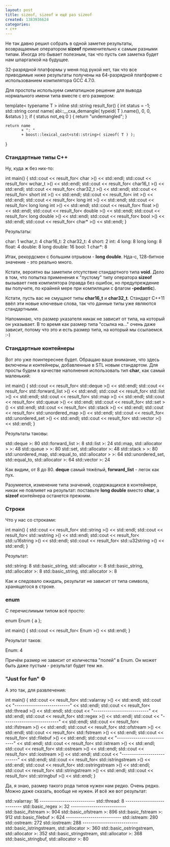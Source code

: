 ```yaml
---
layout: post
title: sizeof, sizeof и ещё раз sizeof
created: 1383936624
categories:
- c++
---
```

Не так давно решил собрать в одной заметке результаты, возвращаемые оператором <strong>sizeof</strong> применительно к самым разными типам. Иногда это бывает полезным, так что пусть сия заметка будет нам шпаргалкой на будущее.

32-разрядной платформы у меня под рукой нет, так что все приводимые ниже результаты получены на 64-разрядной платформе с использованием компилятора GCC 4.7.0.
<!--break-->
Для простоты используем симпатишное решение для вывода нормального имени типа вместе с его размером:

<cpp>
template< typename T >
inline std::string result_for() {
    int status = -1;
    std::string const name( abi::__cxa_demangle( typeid( T ).name(), 
                                                 0, 
                                                 0, 
                                                 &status ) );
    if ( status not_eq 0 ) {
        return "undemangled";
    }

    return name 
           + ": " 
           + boost::lexical_cast<std::string>( sizeof( T ) );
}
</cpp>

<h3>Стандартные типы C++</h3>

Ну, куда ж без них-то:

<cpp>
int main() {
    std::cout << result_for< char >() << std::endl;
    std::cout << result_for< wchar_t >() << std::endl;
    std::cout << result_for< char16_t >() << std::endl;
    std::cout << result_for< char32_t >() << std::endl;
    std::cout << result_for< short int >() << std::endl;
    std::cout << result_for< int >() << std::endl;
    std::cout << result_for< long int >() << std::endl;
    std::cout << result_for< long long int >() << std::endl;
    std::cout << result_for< float >() << std::endl;
    std::cout << result_for< double >() << std::endl;
    std::cout << result_for< long double >() << std::endl;
    std::cout << result_for< bool >() << std::endl;
    std::cout << result_for< char* >() << std::endl;
}
</cpp>

Результаты:

<bash>
char: 1
wchar_t: 4
char16_t: 2
char32_t: 4
short: 2
int: 4
long: 8
long long: 8
float: 4
double: 8
long double: 16
bool: 1
char*: 8
</bash>

Итак, рекордсмен с большим отрывом - <strong>long double</strong>. Нда-с, 128-битное значение - это реально много.

Кстати, вероятно вы заметили отсутствие стандартного типа <strong>void</strong>. Дело в том, что попытка применения к "пустому" типу оператора <strong>sizeof</strong> вызывает гнев компилятора (правда без ошибок, но предупреждение вы получите, по крайней мере при компиляции с флагом <strong>-pedantic</strong>).

Кстати, пусть вас не смущают типы <strong>char16_t</strong> и <strong>char32_t</strong>. Стандарт C++11 ввёл эти новые ключевые слова, так что данные типы уже являются стандартными.

Напоминаю, что размер указателя никак не зависит от типа, на который он указывает. В то время как размер типа "ссылка на..." очень даже зависит, потому что это и есть размер типа, на который мы ссылаемся. :-)

<h3>Стандартные контейнеры</h3>

Вот это уже поинтереснее будет. Обращаю ваше внимание, что здесь включены и контейнеры, добавленные в STL новым стандартом. Для просты будем в качестве наполнения использовать тип <strong>char</strong>, как самый маленький:

<cpp>
int main() {
    std::cout << result_for< std::deque<char> >() << std::endl;
    std::cout << result_for< std::forward_list<char> >() << std::endl;
    std::cout << result_for< std::list<char> >() << std::endl;
    std::cout << result_for< std::map<char, char> >() << std::endl;
    std::cout << result_for< std::queue<char> >() << std::endl;
    std::cout << result_for< std::set<char> >() << std::endl;
    std::cout << result_for< std::stack<char> >() << std::endl;
    std::cout << result_for< std::unordered_map<char, char> >() << std::endl;
    std::cout << result_for< std::unordered_set<char> >() << std::endl;
    std::cout << result_for< std::vector<char> >() << std::endl;
}
</cpp>

Результаты таковы:

<bash>
std::deque<char, std::allocator<char> >: 80
std::forward_list<char, std::allocator<char> >: 8
std::list<char, std::allocator<char> >: 24
std::map<char, char, std::less<char>, std::allocator<std::pair<char const, char> > >: 48
std::queue<char, std::deque<char, std::allocator<char> > >: 80
std::set<char, std::less<char>, std::allocator<char> >: 48
std::stack<char, std::deque<char, std::allocator<char> > >: 80
std::unordered_map<char, char, std::hash<char>, std::equal_to<char>, std::allocator<std::pair<char const, char> > >: 64
std::unordered_set<char, std::hash<char>, std::equal_to<char>, std::allocator<char> >: 64
std::vector<char, std::allocator<char> >: 24
</bash>

Как видим, от 8 до 80. <strong>deque</strong> самый тяжёлый, <strong>forward_list</strong> - легок как пух.

Разумеется, изменение типа значений, содержащихся в контейнере, никак не повлияет на результат: поставьте <strong>long double</strong> вместо <strong>char</strong>, а <strong>sizeof</strong> контейнера останется прежним.

<h3>Строки</h3>

Что у нас со строками:

<cpp>
int main() {
    std::cout << result_for< std::string >() << std::endl;
    std::cout << result_for< std::wstring >() << std::endl;
    std::cout << result_for< std::u16string >() << std::endl;
    std::cout << result_for< std::u32string >() << std::endl;
}
</cpp>

Результат:

<bash>
std::string: 8
std::basic_string<wchar_t, std::char_traits<wchar_t>, std::allocator<wchar_t> >: 8
std::basic_string<char16_t, std::char_traits<char16_t>, std::allocator<char16_t> >: 8
std::basic_string<char32_t, std::char_traits<char32_t>, std::allocator<char32_t> >: 8
</bash>

Как и следовало ожидать, результат не зависит от типа символа, хранящегося в строке.

<h3>enum</h3>

С перечислимым типом всё просто:

<cpp>
enum Enum {
    a
};

int main() {
    std::cout << result_for< Enum >() << std::endl;
}
</cpp>

Результат таков:

<bash>
Enum: 4 
</bash>

Причём размер не зависит от количества "полей" в Enum. Он может быть даже пустым - результат будет тем же.

<h3>"Just for fun" ©</h3>

А это так, для развлечения:

<cpp>
int main() {
    std::cout << result_for< std::valarray<char> >() << std::endl;
    std::cout << "---------------------------" << std::endl;
    std::cout << result_for< std::thread >() << std::endl;
    std::cout << "---------------------------" << std::endl;
    std::cout << result_for< std::regex >() << std::endl;
    std::cout << "---------------------------" << std::endl;
    std::cout << result_for< std::ifstream >() << std::endl;
    std::cout << result_for< std::ofstream >() << std::endl;
    std::cout << result_for< std::fstream >() << std::endl;
    std::cout << result_for< std::filebuf >() << std::endl;
    std::cout << "---------------------------" << std::endl;
    std::cout << result_for< std::istream >() << std::endl;
    std::cout << result_for< std::ostream >() << std::endl;
    std::cout << result_for< std::iostream >() << std::endl;
    std::cout << "---------------------------" << std::endl;
    std::cout << result_for< std::istringstream >() << std::endl;
    std::cout << result_for< std::ostringstream >() << std::endl;
    std::cout << result_for< std::stringstream >() << std::endl;
    std::cout << result_for< std::stringbuf >() << std::endl;
}
</cpp>

Да, я знаю, размер такого рода типов нужен нам редко. Очень редко. Можно даже сказать, вообще не нужен. И всё же вот результат:

<bash>
std::valarray<char>: 16
---------------------------
std::thread: 8
---------------------------
std::basic_regex<char, std::regex_traits<char> >: 32
---------------------------
std::basic_ifstream<char, std::char_traits<char> >: 904
std::basic_ofstream<char, std::char_traits<char> >: 896
std::basic_fstream<char, std::char_traits<char> >: 912
std::basic_filebuf<char, std::char_traits<char> >: 624
---------------------------
std::istream: 280
std::ostream: 272
std::iostream: 288
---------------------------
std::basic_istringstream<char, std::char_traits<char>, std::allocator<char> >: 360
std::basic_ostringstream<char, std::char_traits<char>, std::allocator<char> >: 352
std::basic_stringstream<char, std::char_traits<char>, std::allocator<char> >: 368
std::basic_stringbuf<char, std::char_traits<char>, std::allocator<char> >: 80
</bash>
